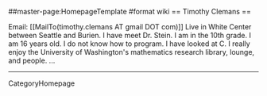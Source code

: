 ##master-page:HomepageTemplate
#format wiki
== Timothy Clemans ==

Email: [[MailTo(timothy.clemans AT gmail DOT com)]]
Live in White Center between Seattle and Burien. I have meet Dr. Stein. I am in the 10th grade. I am 16 years old. I do not know how to program. I have looked at C. I really enjoy the University of Washington's mathematics research library, lounge, and people. 
...

----
CategoryHomepage
